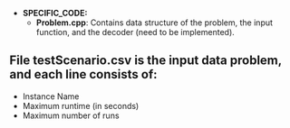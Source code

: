
* **SPECIFIC_CODE:**
    * **Problem.cpp**: Contains data structure of the problem, the input function, and the decoder (need to be implemented).

## File testScenario.csv is the input data problem, and each line consists of:

- Instance Name
- Maximum runtime (in seconds)
- Maximum number of runs
